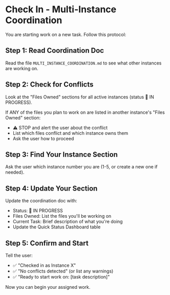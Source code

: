 # Check In - Multi-Instance Coordination

You are starting work on a new task. Follow this protocol:

## Step 1: Read Coordination Doc
Read the file `MULTI_INSTANCE_COORDINATION.md` to see what other instances are working on.

## Step 2: Check for Conflicts
Look at the "Files Owned" sections for all active instances (status 🔄 IN PROGRESS).

If ANY of the files you plan to work on are listed in another instance's "Files Owned" section:
- ⚠️ STOP and alert the user about the conflict
- List which files conflict and which instance owns them
- Ask the user how to proceed

## Step 3: Find Your Instance Section
Ask the user which instance number you are (1-5, or create a new one if needed).

## Step 4: Update Your Section
Update the coordination doc with:
- Status: 🔄 IN PROGRESS
- Files Owned: List the files you'll be working on
- Current Task: Brief description of what you're doing
- Update the Quick Status Dashboard table

## Step 5: Confirm and Start
Tell the user:
- ✅ "Checked in as Instance X"
- ✅ "No conflicts detected" (or list any warnings)
- ✅ "Ready to start work on: [task description]"

Now you can begin your assigned work.
